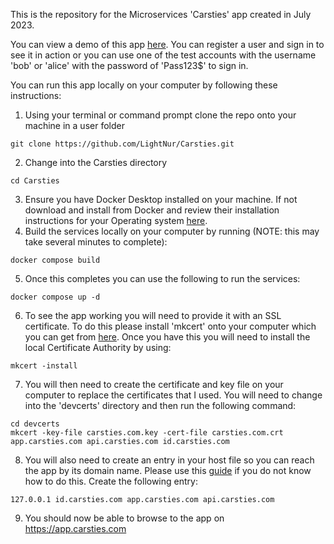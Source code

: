 This is the repository for the Microservices 'Carsties' app created in July 2023.

You can view a demo of this app [here](https://app.carsties.store).   You can register a user and sign in to see it in action or you can use one of the test accounts with the username 'bob' or 'alice' with the password of 'Pass123$' to sign in.

You can run this app locally on your computer by following these instructions:

1. Using your terminal or command prompt clone the repo onto your machine in a user folder 

```
git clone https://github.com/LightNur/Carsties.git
```
2. Change into the Carsties directory
```
cd Carsties
```
3. Ensure you have Docker Desktop installed on your machine.  If not download and install from Docker and review their installation instructions for your Operating system [here](https://docs.docker.com/desktop/).
4. Build the services locally on your computer by running (NOTE: this may take several minutes to complete):
```
docker compose build
```
5. Once this completes you can use the following to run the services:
```
docker compose up -d
```
6. To see the app working you will need to provide it with an SSL certificate.   To do this please install 'mkcert' onto your computer which you can get from [here](https://github.com/FiloSottile/mkcert).  Once you have this you will need to install the local Certificate Authority by using:
```
mkcert -install
```
7. You will then need to create the certificate and key file on your computer to replace the certificates that I used.   You will need to change into the 'devcerts' directory and then run the following command:
```
cd devcerts
mkcert -key-file carsties.com.key -cert-file carsties.com.crt app.carsties.com api.carsties.com id.carsties.com
```
8.  You will also need to create an entry in your host file so you can reach the app by its domain name.   Please use this [guide](https://phoenixnap.com/kb/how-to-edit-hosts-file-in-windows-mac-or-linux) if you do not know how to do this.  Create the following entry:
```
127.0.0.1 id.carsties.com app.carsties.com api.carsties.com
```
9. You should now be able to browse to the app on https://app.carsties.com
